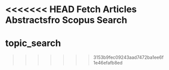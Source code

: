 <<<<<<< HEAD
Fetch Articles Abstractsfro Scopus Search
=======
# topic_search
>>>>>>> 3153b9fec09243aad7472ba1ee6f1e46efafb8ed
